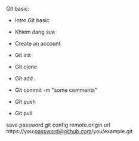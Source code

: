 Git basic:

- Intro Git basic
- Khiem dang sua

- Create an account
- Git init

- Git clone
- Git add .
- Git commit -m "some comments"
- Git push

- Git pull

save password
git config remote.origin.url https://you:password@github.com/you/example.git
